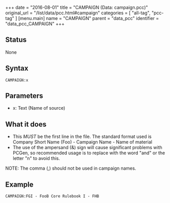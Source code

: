 +++
date = "2016-08-01"
title = "CAMPAIGN (Data: campaign.pcc)"
original_url = "/list/data/pcc.html#campaign"
categories = [ "all-tag", "pcc-tag" ]
[menu.main]
    name = "CAMPAIGN"
    parent = "data_pcc"
    identifier = "data_pcc_CAMPAIGN"
+++

## Status

None

## Syntax

`CAMPAIGN:x`

## Parameters

-   x: Text (Name of source)



What it does
------------

-   This *MUST* be the first line in the file. The standard format used
    is Company Short Name (Foo) - Campaign Name - Name of material
-   The use of the ampersand (&) sign will cause significant problems
    with PCGen, so recommended usage is to replace with the word "and"
    or the letter "n" to avoid this.

NOTE: The comma (,) should not be used in campaign names.

Example
-------

`CAMPAIGN:FGI - FooB Core Rulebook I - FHB`

